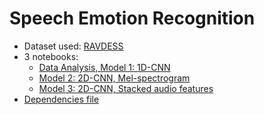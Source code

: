 # Speech Emotion Recognition

- Dataset used: [RAVDESS](https://www.kaggle.com/datasets/uwrfkaggler/ravdess-emotional-speech-audio)
- 3 notebooks:
    - [Data Analysis, Model 1: 1D-CNN](https://github.com/shailx383/speech-emotion-recognition/blob/main/EDA_and_model1.ipynb)
    - [Model 2: 2D-CNN, Mel-spectrogram](https://github.com/shailx383/speech-emotion-recognition/blob/main/model2.ipynb)
    - [Model 3: 2D-CNN, Stacked audio features](https://github.com/shailx383/speech-emotion-recognition/blob/main/model3.ipynb)
- [Dependencies file](https://github.com/shailx383/speech-emotion-recognition/blob/main/requirements.txt)
